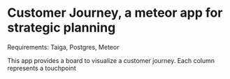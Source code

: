 # Customer Journey, a meteor app for strategic planning

Requirements: Taiga, Postgres, Meteor

This app provides a board to visualize a customer journey. Each column represents a touchpoint
